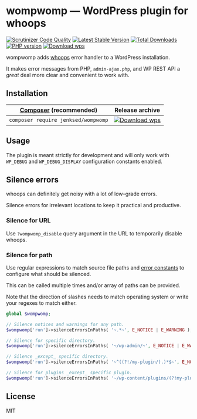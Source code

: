 # wompwomp — WordPress plugin for whoops
[![Scrutinizer Code Quality](https://scrutinizer-ci.com/g/Rarst/wps/badges/quality-score.png?b=master)](https://scrutinizer-ci.com/g/Rarst/wps/?branch=master)
[![Latest Stable Version](https://poser.pugx.org/rarst/wps/v/stable)](https://packagist.org/packages/rarst/wps)
[![Total Downloads](https://poser.pugx.org/rarst/wps/downloads)](https://packagist.org/packages/rarst/wps)
[![PHP version](https://img.shields.io/packagist/php-v/rarst/wps.svg)](https://packagist.org/packages/rarst/wps)
[![Download wps](https://img.shields.io/badge/download-wps.zip-blue)](https://github.com/Rarst/wps/releases/latest/download/wps.zip)

wompwomp adds [whoops](http://filp.github.io/whoops/) error handler to a WordPress installation. 

It makes error messages from PHP, `admin-ajax.php`, and WP REST API a _great_ deal more clear and convenient to work with.

## Installation

| [Composer](https://getcomposer.org/) (recommended) | Release archive |  
| -------------------------------------------------- | -------- |  
| `composer require jenksed/wompwomp` | [![Download wps](https://img.shields.io/badge/download-wps.zip-blue?style=for-the-badge)](https://github.com/jenksed/wompwomp/releases/latest/download/wompwomp.zip) |

## Usage

The plugin is meant strictly for development and will only work with `WP_DEBUG` and `WP_DEBUG_DISPLAY` configuration constants enabled.

## Silence errors

whoops can definitely get noisy with a lot of low–grade errors.

Silence errors for irrelevant locations to keep it practical and productive.

### Silence for URL

Use `?wompwomp_disable` query argument in the URL to temporarily disable whoops. 

### Silence for path

Use regular expressions to match source file paths and [error constants](https://www.php.net/manual/en/errorfunc.constants.php) to configure what should be silenced.

This can be called multiple times and/or array of paths can be provided.

Note that the direction of slashes needs to match operating system or write your regexes to match either.

```php
global $wompwomp;

// Silence notices and warnings for any path. 
$wompwomp['run']->silenceErrorsInPaths( '~.*~', E_NOTICE | E_WARNING );

// Silence for specific directory.
$wompwomp['run']->silenceErrorsInPaths( '~/wp-admin/~', E_NOTICE | E_WARNING );

// Silence _except_ specific directory.
$wompwomp['run']->silenceErrorsInPaths( '~^((?!/my-plugin/).)*$~', E_NOTICE | E_WARNING );

// Silence for plugins _except_ specific plugin.
$wompwomp['run']->silenceErrorsInPaths( '~/wp-content/plugins/(?!my-plugin)~', E_NOTICE | E_WARNING );
```


## License

MIT
